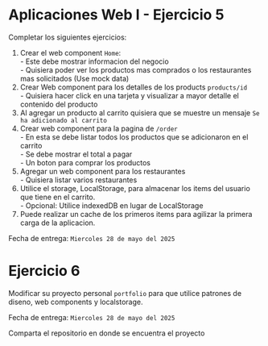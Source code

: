 # Aplicaciones Web I - Ejercicio 5

Completar los siguientes ejercicios:

  1. Crear el web component `Home`: \
    - Este debe mostrar informacion del negocio\
    - Quisiera poder ver los productos mas comprados o los restaurantes mas solicitados (Use mock data)
  2. Crear Web component para los detalles de los products `products/id`\
    - Quisiera hacer click en una tarjeta y visualizar a mayor detalle el contenido del producto
  3. Al agregar un producto al carrito quisiera que se muestre un mensaje `Se ha adicionado al carrito`
  4. Crear web component para la pagina de `/order`\
    - En esta  se debe listar todos los productos que se adicionaron en el carrito \
    - Se debe mostrar el total a pagar\
    - Un boton para comprar los productos
  5. Agregar un web component para los restaurantes\
    - Quisiera listar varios restaurantes
  6. Utilice el storage, LocalStorage, para almacenar los items del usuario que tiene en el carrito.\
    - Opcional: Utilice indexedDB en lugar de LocalStorage
  7. Puede realizar un cache de los primeros items para agilizar la primera carga de la aplicacion.

Fecha de entrega: `Miercoles 28 de mayo del 2025`


# Ejercicio 6
Modificar su proyecto personal `portfolio` para que utilice patrones de diseno, web components y localstorage.

Fecha de entrega: `Miercoles 28 de mayo del 2025`

Comparta el repositorio en donde se encuentra el proyecto